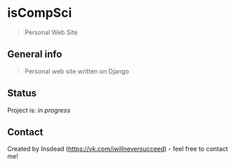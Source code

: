 # isCompSci
> Personal Web Site

## General info
> Personal web site written on Django 


## Status
Project is: _in progress_

## Contact
Created by Insdead (https://vk.com/iwillneversucceed) - feel free to contact me!
